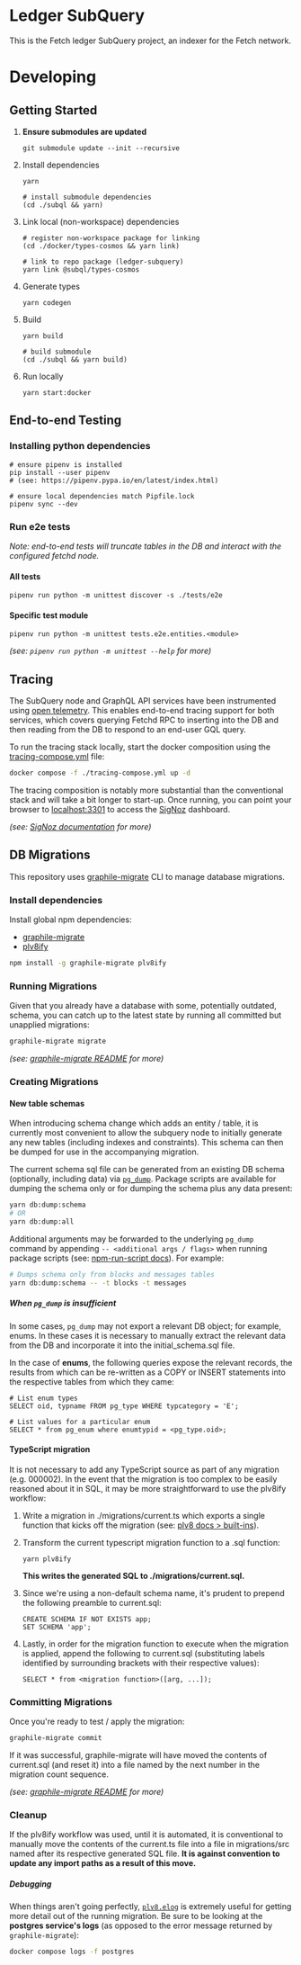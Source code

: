 # Ledger SubQuery

This is the Fetch ledger SubQuery project, an indexer for the Fetch network.


# Developing

## Getting Started

1. **Ensure submodules are updated**

   ```shell
   git submodule update --init --recursive
   ```

1. Install dependencies

   ```shell
   yarn

   # install submodule dependencies
   (cd ./subql && yarn)
   ```

1. Link local (non-workspace) dependencies

   ```shell
   # register non-workspace package for linking
   (cd ./docker/types-cosmos && yarn link)
   
   # link to repo package (ledger-subquery)
   yarn link @subql/types-cosmos
   ```
   
1. Generate types

   ```shell
   yarn codegen
   ```

1. Build

   ```shell
   yarn build

   # build submodule
   (cd ./subql && yarn build)
   ```

1. Run locally

   ```shell
   yarn start:docker
   ```

## End-to-end Testing

### Installing python dependencies

```shell
# ensure pipenv is installed
pip install --user pipenv
# (see: https://pipenv.pypa.io/en/latest/index.html)

# ensure local dependencies match Pipfile.lock
pipenv sync --dev
```

### Run e2e tests

_Note: end-to-end tests will truncate tables in the DB and interact with the configured fetchd node._

#### All tests

```shell
pipenv run python -m unittest discover -s ./tests/e2e
```

#### Specific test module

```shell
pipenv run python -m unittest tests.e2e.entities.<module>
```

_(see: `pipenv run python -m unittest --help` for more)_

## Tracing

The SubQuery node and GraphQL API services have been instrumented using [open telemetry](https://opentelemetry.io/).
This enables end-to-end tracing support for both services, which covers querying Fetchd RPC to inserting into the DB and then reading from the DB to respond to an end-user GQL query.

To run the tracing stack locally, start the docker composition using the [tracing-compose.yml](./tracing-compose.yml) file:
```bash
docker compose -f ./tracing-compose.yml up -d
```

The tracing composition is notably more substantial than the conventional stack and will take a bit longer to start-up.
Once running, you can point your browser to [localhost:3301](http://localhost:3301) to access the [SigNoz](https://signoz.io/) dashboard.

_(see: [SigNoz documentation](https://signoz.io/docs/) for more)_

## DB Migrations

This repository uses [graphile-migrate](https://github.com/graphile/migrate) CLI to manage database migrations.

### Install dependencies

Install global npm dependencies:

- [graphile-migrate](https://github.com/graphile/migrate)
- [plv8ify](https://plv8.github.io/)

```bash
npm install -g graphile-migrate plv8ify
```

### Running Migrations

Given that you already have a database with some, potentially outdated, schema, you can catch up to the latest state by running all committed but unapplied migrations:

```bash
graphile-migrate migrate
```

_(see: [graphile-migrate README](https://github.com/graphile/migrate#usage) for more)_

### Creating Migrations

#### New table schemas

When introducing schema change which adds an entity / table, it is currently most convenient to allow the subquery node to initially generate any new tables (including indexes and constraints).
This schema can then be dumped for use in the accompanying migration.

The current schema sql file can be generated from an existing DB schema (optionally, including data) via [`pg_dump`](https://www.postgresql.org/docs/current/app-pgdump.html).
Package scripts are available for dumping the schema only or for dumping the schema plus any data present:
```bash
yarn db:dump:schema
# OR
yarn db:dump:all
```

Additional arguments may be forwarded to the underlying `pg_dump` command by appending `-- <additional args / flags>` when running package scripts (see: [npm-run-script docs](https://docs.npmjs.com/cli/v6/commands/npm-run-script)). For example:

```bash
# Dumps schema only from blocks and messages tables
yarn db:dump:schema -- -t blocks -t messages
```

##### When `pg_dump` is insufficient

In some cases, `pg_dump` may not export a relevant DB object; for example, enums.
In these cases it is necessary to manually extract the relevant data from the DB and incorporate it into the initial_schema.sql file.

In the case of **enums**, the following queries expose the relevant records, the results from which can be re-written as a COPY or INSERT statements into the respective tables from which they came:

```
# List enum types
SELECT oid, typname FROM pg_type WHERE typcategory = 'E';

# List values for a particular enum
SELECT * from pg_enum where enumtypid = <pg_type.oid>;
```

#### TypeScript migration

It is not necessary to add any TypeScript source as part of any migration (e.g. 000002).
In the event that the migration is too complex to be easily reasoned about it in SQL, it may be more straightforward to use the plv8ify workflow:

1. Write a migration in ./migrations/current.ts which exports a single function that kicks off the migration (see: [plv8 docs > built-ins](https://plv8.github.io/#plv8-built-ins)).
2. Transform the current typescript migration function to a .sql function:
    ```
    yarn plv8ify
    ```
   
   **This writes the generated SQL to ./migrations/current.sql.**
3. Since we're using a non-default schema name, it's prudent to prepend the following preamble to current.sql:
    ```
    CREATE SCHEMA IF NOT EXISTS app;
    SET SCHEMA 'app';
    ```
4. Lastly, in order for the migration function to execute when the migration is applied, append the following to current.sql (substituting labels identified by surrounding brackets with their respective values):
    ```
    SELECT * from <migration function>([arg, ...]);
    ```
   
### Committing Migrations

Once you're ready to test / apply the migration:
```bash
graphile-migrate commit
```

If it was successful, graphile-migrate will have moved the contents of current.sql (and reset it) into a file named by the next number in the migration count sequence.

_(see: [graphile-migrate README](https://github.com/graphile/migrate#usage) for more)_

### Cleanup

If the plv8ify workflow was used, until it is automated, it is conventional to manually move the contents of the current.ts file into a file in migrations/src named after its respective generated SQL file.
**It is against convention to update any import paths as a result of this move.**

##### Debugging

When things aren't going perfectly, [`plv8.elog`](https://plv8.github.io/#plv8-built-ins) is extremely useful for getting more detail out of the running migration.
Be sure to be looking at the **postgres service's logs** (as opposed to the error message returned by `graphile-migrate`):

```bash
docker compose logs -f postgres
```
